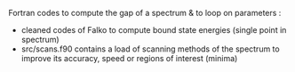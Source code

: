 Fortran codes to compute the gap of a spectrum & to loop on parameters :
* cleaned codes of Falko to compute bound state energies (single point in spectrum)
* src/scans.f90 contains a load of scanning methods of the spectrum to improve its accuracy, speed or regions of interest (minima)
